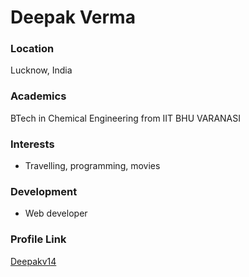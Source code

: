 # Deepak Verma

### Location

Lucknow, India

### Academics

BTech in Chemical Engineering from IIT BHU VARANASI

### Interests

- Travelling, programming, movies

### Development

- Web developer




### Profile Link

[Deepakv14](https://github.com/Deepakv14)